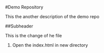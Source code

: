 #Demo Repository

This the another description of the demo repo

##Subheader

This is the change of he file

1. Open the index.html in new directory
